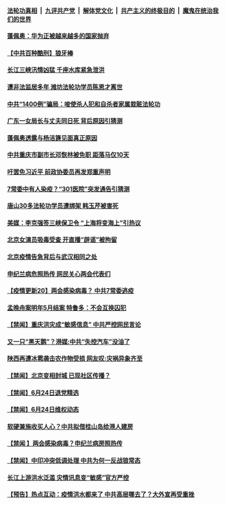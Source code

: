 

####  [法轮功真相](../../../../basic/blob/master/README.md?t=06251631) &nbsp;|&nbsp; [九评共产党](../../../../9ping.md/blob/master/README.md?t=06251631) &nbsp;|&nbsp; [解体党文化](../../../../jtdwh.md/blob/master/README.md?t=06251631)  &nbsp;|&nbsp; [共产主义的终极目的](../../../../gczydzjmd.md/blob/master/README.md?t=06251631) &nbsp;|&nbsp; [魔鬼在统治我们的世界](../../../../mgztzwmdsj.md/blob/master/README.md?t=06251631) 

#### [蓬佩奥：华为正被越来越多的国家抛弃](../pages/prog204/a102879213.md?t=06251631) 


#### [【中共百种酷刑】狼牙棒](../pages/prog204/a102879170.md?t=06251631) 

#### [长江三峡汛情凶猛 千座水库紧急泄洪](../pages/prog204/a102879141.md?t=06251631) 

#### [遭非法监居多年 潍坊法轮功学员陈恩才离世](../pages/prog204/a102879155.md?t=06251631) 

#### [中共“1400例”骗局：唆使杀人犯和自杀者家属栽赃法轮功](../pages/prog204/a102879135.md?t=06251631) 

#### [广东一女局长与丈夫同日死 背后原因引猜测](../pages/prog204/a102879109.md?t=06251631) 

#### [蓬佩奥透露与杨洁篪见面真正原因](../pages/prog204/a102879064.md?t=06251631) 

#### [中共重庆市副市长邓恢林被免职 距落马仅10天](../pages/prog204/a102879063.md?t=06251631) 

#### [吁罢免习近平 前政协委员再发郑重声明](../pages/prog204/a102879061.md?t=06251631) 

#### [7常委中有人染疫？“301医院”突发通告引猜测](../pages/prog204/a102879027.md?t=06251631) 

#### [唐山30多法轮功学员遭绑架 韩玉芹被害死](../pages/prog204/a102879022.md?t=06251631) 

#### [美媒：李克强签三峡保卫令 “上海将变海上”引热议](../pages/prog204/a102878975.md?t=06251631) 

#### [北京女演员吸毒受查 开直播“辟谣”被拘留](../pages/prog204/a102878940.md?t=06251631) 

#### [北京疫情告急背后与武汉相同之处](../pages/prog204/a102878942.md?t=06251631) 

#### [申纪兰病危照热传 网民关心两会代表们](../pages/prog204/a102878930.md?t=06251631) 


#### [【疫情更新20】两会感染病毒？ 中共7常委逃疫](../pages/prog204/a102876465.md?t=06251631) 

#### [孟晚舟案明年5月结案 特鲁多：不会互换囚犯](../pages/prog204/a102878827.md?t=06251631) 

#### [【禁闻】重庆洪灾成“敏感信息” 中共严控网民言论](../pages/prog204/a102878852.md?t=06251631) 

#### [又一只“黑天鹅”？港媒:中共“失控汽车”没油了](../pages/prog204/a102878820.md?t=06251631) 

#### [陕西再遭冰雹袭击农作物受损 网友叹:灾祸异象齐至](../pages/prog204/a102878797.md?t=06251631) 

#### [【禁闻】北京变相封城  已现社区传播？](../pages/prog204/a102878802.md?t=06251631) 

#### [【禁闻】6月24日退党精选](../pages/prog204/a102878768.md?t=06251631) 

#### [【禁闻】6月24日维权动态](../pages/prog204/a102878733.md?t=06251631) 

#### [软硬兼施收买人心？中共拟借桂山岛给港人建房](../pages/prog204/a102878724.md?t=06251631) 

#### [【禁闻 】两会感染病毒？申纪兰病房照热传](../pages/prog204/a102878722.md?t=06251631) 

#### [【禁闻】中印冲突低调处理 中共为何一反战狼常态](../pages/prog204/a102878711.md?t=06251631) 

#### [长江上游洪水泛滥 灾情讯息变“敏感”官方严控](../pages/prog204/a102878696.md?t=06251631) 

#### [【预告】热点互动：疫情洪水都来了  中共高层哪去了？大外宣再受重挫](../pages/prog204/a102878570.md?t=06251631) 

